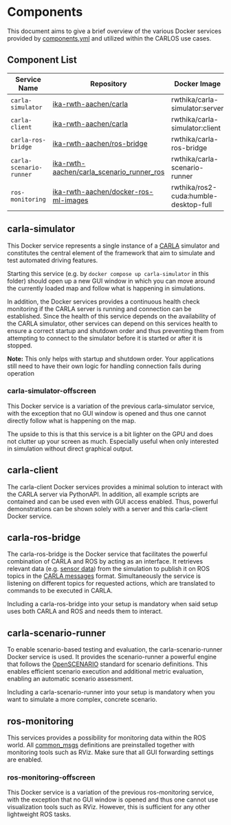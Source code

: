 # Components

This document aims to give a brief overview of the various Docker services provided by [components.yml](./components.yml) and utilized within the CARLOS use cases. 

## Component List

| Service Name | Repository | Docker Image |
| --- | --- | --- |
| `carla-simulator` | [ika-rwth-aachen/carla](https://github.com/ika-rwth-aachen/carla) | rwthika/carla-simulator:server |
| `carla-client` | [ika-rwth-aachen/carla](https://github.com/ika-rwth-aachen/carla) | rwthika/carla-simulator:client |
| `carla-ros-bridge` | [ika-rwth-aachen/ros-bridge](https://github.com/ika-rwth-aachen/ros-bridge) | rwthika/carla-ros-bridge |
| `carla-scenario-runner` | [ika-rwth-aachen/carla_scenario_runner_ros](https://github.com/ika-rwth-aachen/carla_scenario_runner_ros) | rwthika/carla-scenario-runner |
| `ros-monitoring` | [ika-rwth-aachen/docker-ros-ml-images](https://github.com/ika-rwth-aachen/docker-ros-ml-images?tab=readme-ov-file#rwthikaros2-cuda-ros-2--cuda) | rwthika/ros2-cuda:humble-desktop-full |


## carla-simulator

This Docker service represents a single instance of a [CARLA](http://carla.org/) simulator and constitutes the central element of the framework that aim to simulate and test automated driving features.

Starting this service (e.g. by `docker compose up carla-simulator` in this folder) should open up a new GUI window in which you can move around the currently loaded map and follow what is happening in simulations.

In addition, the Docker services provides a continuous health check monitoring if the CARLA server is running and connection can be established. Since the health of this service depends on the availability of the CARLA simulator, other services can depend on this services health to ensure a correct startup and shutdown order and thus preventing them from attempting to connect to the simulator before it is started or after it is stopped.

**Note:** This only helps with startup and shutdown order. Your applications still need to have their own logic for handling connection fails during operation


### carla-simulator-offscreen
This Docker service is a variation of the previous carla-simulator service, with the exception that no GUI window is opened and thus one cannot directly follow what is happening on the map.

The upside to this is that this service is a bit lighter on the GPU and does not clutter up your screen as much. Especially useful when only interested in simulation without direct graphical output.


## carla-client
The carla-client Docker services provides a minimal solution to interact with the CARLA server via PythonAPI. In addition, all example scripts are contained and can be used even with GUI access enabled. Thus, powerful demonstrations can be shown solely with a server and this carla-client Docker service.


## carla-ros-bridge
The carla-ros-bridge is the Docker service that facilitates the powerful combination of CARLA and ROS  by acting as an interface. It retrieves relevant data (e.g. [sensor data](https://carla.readthedocs.io/projects/ros-bridge/en/latest/ros_sensors/)) from the simulation to publish it on ROS topics in the [CARLA messages](https://carla.readthedocs.io/projects/ros-bridge/en/latest/ros_msgs/) format. Simultaneously the service is listening on different topics for requested actions, which are translated to commands to be executed in CARLA.

Including a carla-ros-bridge into your setup is mandatory when said setup uses both CARLA and ROS and needs them to interact.


## carla-scenario-runner
To enable scenario-based testing and evaluation, the carla-scenario-runner Docker service is used. It provides the scenario-runner a powerful engine that follows the [OpenSCENARIO](https://www.asam.net/standards/detail/openscenario/) standard for scenario definitions. This enables efficient scenario execution and additional metric evaluation, enabling an automatic scenario assessment.

Including a carla-scenario-runner into your setup is mandatory when you want to simulate a more complex, concrete scenario.


## ros-monitoring
This services provides a possibility for monitoring data within the ROS world. All [common_msgs](http://wiki.ros.org/common_msgs) definitions are preinstalled together with monitoring tools such as RViz. Make sure that all GUI forwarding settings are enabled.

### ros-monitoring-offscreen
This Docker service is a variation of the previous ros-monitoring service, with the exception that no GUI window is opened and thus one cannot use visualization tools such as RViz. However, this is sufficient for any other lightweight ROS tasks.
